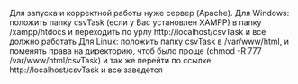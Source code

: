 Для запуска и корректной работы нуже сервер (Apache). Для Windows: положить папку csvTask (если у Вас установлен XAMPP) в папку /xampp/htdocs и переходить по урлу http://localhost/csvTask и все должно работать
Для Linux: положить папку csvTask в /var/www/html, и поменять права на директорию, чтоб было проще (chmod -R 777 /var/www/html/csvTask) и так же перейти по ссылке http://localhost/csvTask и все заведется 
